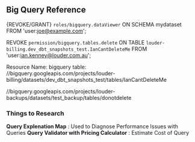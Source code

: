 ## Big Query Reference

{REVOKE/GRANT} `roles/bigquery.dataViewer`
ON SCHEMA mydataset
FROM 'user:joe@example.com';

REVOKE `permission/bigquery.tables.delete`
ON TABLE `louder-billing.dev_dbt_snapshots_test.IanCantDeleteMe`
FROM 'user:ian.kenney@louder.com.au';

Resource Name:
bigquery table: //bigquery.googleapis.com/projects/louder-billing/datasets/dev_dbt_snapshots_test/tables/IanCantDeleteMe

//bigquery.googleapis.com/projects/louder-backups/datasets/test_backup/tables/donotdelete



### Things to Research

**Query Explenation Map** : Used to Diagnose Performance Issues with Queries
**Query Validator with Pricing Calculator** : Estimate Cost of Query
